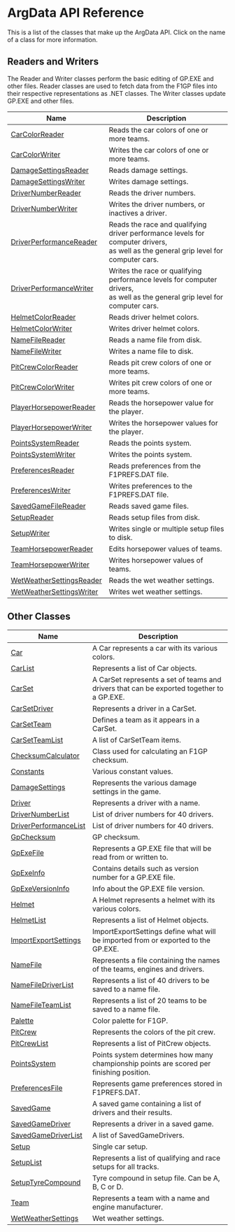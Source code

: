 # ArgData API Reference

This is a list of the classes that make up the ArgData API.
Click on the name of a class for more information.

## Readers and Writers

The Reader and Writer classes perform the basic editing of GP.EXE and other files.
Reader classes are used to fetch data from the F1GP files into their respective representations as .NET classes.
The Writer classes update GP.EXE and other files.

| Name  | Description  |
|-------|--------------|
| [CarColorReader](./carcolorreader)  | Reads the car colors of one or more teams.  |
| [CarColorWriter](./carcolorwriter)  | Writes the car colors of one or more teams.  |
| [DamageSettingsReader](./damagesettingsreader)  | Reads damage settings.  |
| [DamageSettingsWriter](./damagesettingswriter)  | Writes damage settings.  |
| [DriverNumberReader](./drivernumberreader)  | Reads the driver numbers.  |
| [DriverNumberWriter](./drivernumberwriter)  | Writes the driver numbers, or inactives a driver.  |
| [DriverPerformanceReader](./driverperformancereader)  | Reads the race and qualifying driver performance levels for computer drivers,<br />as well as the general grip level for computer cars.  |
| [DriverPerformanceWriter](./driverperformancewriter)  | Writes the race or qualifying performance levels for computer drivers,<br />as well as the general grip level for computer cars.  |
| [HelmetColorReader](./helmetcolorreader)  | Reads driver helmet colors.  |
| [HelmetColorWriter](./helmetcolorwriter)  | Writes driver helmet colors.  |
| [NameFileReader](./namefilereader)  | Reads a name file from disk.  |
| [NameFileWriter](./namefilewriter)  | Writes a name file to disk.  |
| [PitCrewColorReader](./pitcrewcolorreader)  | Reads pit crew colors of one or more teams.  |
| [PitCrewColorWriter](./pitcrewcolorwriter)  | Writes pit crew colors of one or more teams.  |
| [PlayerHorsepowerReader](./playerhorsepowerreader)  | Reads the horsepower value for the player.  |
| [PlayerHorsepowerWriter](./playerhorsepowerwriter)  | Writes the horsepower values for the player.  |
| [PointsSystemReader](./pointssystemreader)  | Reads the points system.  |
| [PointsSystemWriter](./pointssystemwriter)  | Writes the points system.  |
| [PreferencesReader](./preferencesreader)  | Reads preferences from the F1PREFS.DAT file.  |
| [PreferencesWriter](./preferenceswriter)  | Writes preferences to the F1PREFS.DAT file.  |
| [SavedGameFileReader](./savedgamefilereader)  | Reads saved game files.  |
| [SetupReader](./setupreader)  | Reads setup files from disk.  |
| [SetupWriter](./setupwriter)  | Writes single or multiple setup files to disk.  |
| [TeamHorsepowerReader](./teamhorsepowerreader)  | Edits horsepower values of teams.  |
| [TeamHorsepowerWriter](./teamhorsepowerwriter)  | Writes horsepower values of teams.  |
| [WetWeatherSettingsReader](./wetweathersettingsreader)  | Reads the wet weather settings.  |
| [WetWeatherSettingsWriter](./wetweathersettingswriter)  | Writes wet weather settings.  |


## Other Classes

| Name  | Description  |
|-------|--------------|
| [Car](./car)  | A Car represents a car with its various colors.  |
| [CarList](./carlist)  | Represents a list of Car objects.  |
| [CarSet](./carset)  | A CarSet represents a set of teams and drivers that can be exported together to a GP.EXE.  |
| [CarSetDriver](./carsetdriver)  | Represents a driver in a CarSet.  |
| [CarSetTeam](./carsetteam)  | Defines a team as it appears in a CarSet.  |
| [CarSetTeamList](./carsetteamlist)  | A list of CarSetTeam items.  |
| [ChecksumCalculator](./checksumcalculator)  | Class used for calculating an F1GP checksum.  |
| [Constants](./constants)  | Various constant values.  |
| [DamageSettings](./damagesettings)  | Represents the various damage settings in the game.  |
| [Driver](./driver)  | Represents a driver with a name.  |
| [DriverNumberList](./drivernumberlist)  | List of driver numbers for 40 drivers.  |
| [DriverPerformanceList](./driverperformancelist)  | List of driver numbers for 40 drivers.  |
| [GpChecksum](./gpchecksum)  | GP checksum.  |
| [GpExeFile](./gpexefile)  | Represents a GP.EXE file that will be read from or written to.  |
| [GpExeInfo](./gpexeinfo)  | Contains details such as version number for a GP.EXE file.  |
| [GpExeVersionInfo](./gpexeversioninfo)  | Info about the GP.EXE file version.  |
| [Helmet](./helmet)  | A Helmet represents a helmet with its various colors.  |
| [HelmetList](./helmetlist)  | Represents a list of Helmet objects.  |
| [ImportExportSettings](./importexportsettings)  | ImportExportSettings define what will be imported from or exported to the GP.EXE.  |
| [NameFile](./namefile)  | Represents a file containing the names of the teams, engines and drivers.  |
| [NameFileDriverList](./namefiledriverlist)  | Represents a list of 40 drivers to be saved to a name file.  |
| [NameFileTeamList](./namefileteamlist)  | Represents a list of 20 teams to be saved to a name file.  |
| [Palette](./palette)  | Color palette for F1GP.  |
| [PitCrew](./pitcrew)  | Represents the colors of the pit crew.  |
| [PitCrewList](./pitcrewlist)  | Represents a list of PitCrew objects.  |
| [PointsSystem](./pointssystem)  | Points system determines how many championship points are scored per finishing position.  |
| [PreferencesFile](./preferencesfile)  | Represents game preferences stored in F1PREFS.DAT.  |
| [SavedGame](./savedgame)  | A saved game containing a list of drivers and their results.  |
| [SavedGameDriver](./savedgamedriver)  | Represents a driver in a saved game.  |
| [SavedGameDriverList](./savedgamedriverlist)  | A list of SavedGameDrivers.  |
| [Setup](./setup)  | Single car setup.  |
| [SetupList](./setuplist)  | Represents a list of qualifying and race setups for all tracks.  |
| [SetupTyreCompound](./setuptyrecompound)  | Tyre compound in setup file. Can be A, B, C or D.  |
| [Team](./team)  | Represents a team with a name and engine manufacturer.  |
| [WetWeatherSettings](./wetweathersettings)  | Wet weather settings.  |


